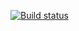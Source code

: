 [![Build status](https://ci.appveyor.com/api/projects/status/px8cfyn6e8f7n39p?svg=true)](https://ci.appveyor.com/project/ViktoriaMasl/carddelivery)
